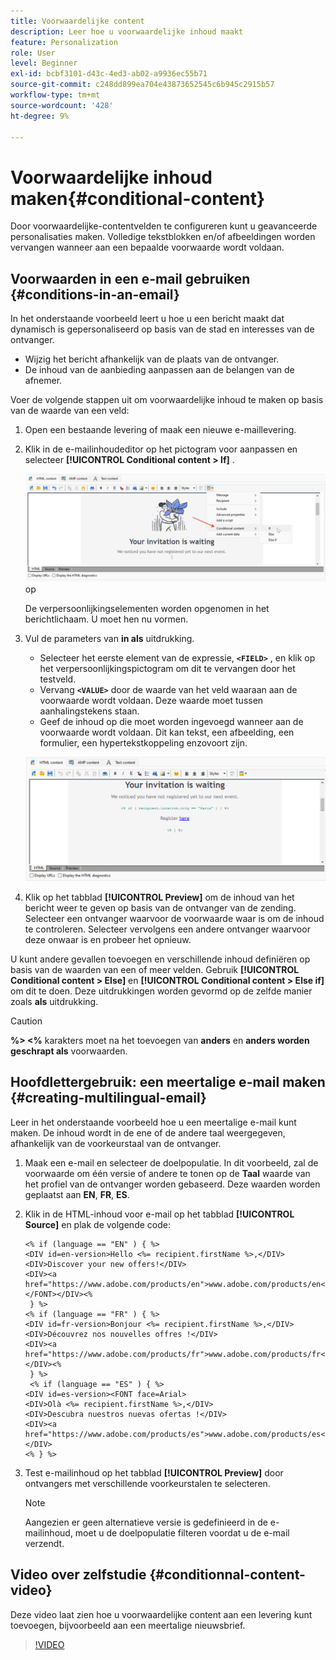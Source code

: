 ```yaml
---
title: Voorwaardelijke content
description: Leer hoe u voorwaardelijke inhoud maakt
feature: Personalization
role: User
level: Beginner
exl-id: bcbf3101-d43c-4ed3-ab02-a9936ec55b71
source-git-commit: c248dd899ea704e43873652545c6b945c2915b57
workflow-type: tm+mt
source-wordcount: '428'
ht-degree: 9%

---
```


# Voorwaardelijke inhoud maken{#conditional-content}

Door voorwaardelijke-contentvelden te configureren kunt u geavanceerde personalisaties maken. Volledige tekstblokken en/of afbeeldingen worden vervangen wanneer aan een bepaalde voorwaarde wordt voldaan.


## Voorwaarden in een e-mail gebruiken {#conditions-in-an-email}

In het onderstaande voorbeeld leert u hoe u een bericht maakt dat dynamisch is gepersonaliseerd op basis van de stad en interesses van de ontvanger.

* Wijzig het bericht afhankelijk van de plaats van de ontvanger.
* De inhoud van de aanbieding aanpassen aan de belangen van de afnemer.

Voer de volgende stappen uit om voorwaardelijke inhoud te maken op basis van de waarde van een veld:

1. Open een bestaande levering of maak een nieuwe e-maillevering.
1. Klik in de e-mailinhoudeditor op het pictogram voor aanpassen en selecteer **[!UICONTROL Conditional content > If]** .

   ![&#x200B; neem een voorwaarde &#x200B;](assets/condition-insert.png) op

   De verpersoonlijkingselementen worden opgenomen in het berichtlichaam. U moet hen nu vormen.

1. Vul de parameters van **in als** uitdrukking.

   * Selecteer het eerste element van de expressie, **`<FIELD>`** , en klik op het verpersoonlijkingspictogram om dit te vervangen door het testveld.
   * Vervang **`<VALUE>`** door de waarde van het veld waaraan aan de voorwaarde wordt voldaan. Deze waarde moet tussen aanhalingstekens staan.
   * Geef de inhoud op die moet worden ingevoegd wanneer aan de voorwaarde wordt voldaan. Dit kan tekst, een afbeelding, een formulier, een hypertekstkoppeling enzovoort zijn.

   ![&#x200B; Voorwaarde in een e-mail &#x200B;](assets/condition-in-email.png)

1. Klik op het tabblad **[!UICONTROL Preview]** om de inhoud van het bericht weer te geven op basis van de ontvanger van de zending. Selecteer een ontvanger waarvoor de voorwaarde waar is om de inhoud te controleren. Selecteer vervolgens een andere ontvanger waarvoor deze onwaar is en probeer het opnieuw.

U kunt andere gevallen toevoegen en verschillende inhoud definiëren op basis van de waarden van een of meer velden. Gebruik **[!UICONTROL Conditional content > Else]** en **[!UICONTROL Conditional content > Else if]** om dit te doen. Deze uitdrukkingen worden gevormd op de zelfde manier zoals **als** uitdrukking.

>[!CAUTION]
>
>**%> &lt;%** karakters moet na het toevoegen van **anders** en **anders worden geschrapt als** voorwaarden.


## Hoofdlettergebruik: een meertalige e-mail maken {#creating-multilingual-email}

Leer in het onderstaande voorbeeld hoe u een meertalige e-mail kunt maken. De inhoud wordt in de ene of de andere taal weergegeven, afhankelijk van de voorkeurstaal van de ontvanger.

1. Maak een e-mail en selecteer de doelpopulatie. In dit voorbeeld, zal de voorwaarde om één versie of andere te tonen op de **Taal** waarde van het profiel van de ontvanger worden gebaseerd. Deze waarden worden geplaatst aan **EN**, **FR**, **ES**.
1. Klik in de HTML-inhoud voor e-mail op het tabblad **[!UICONTROL Source]** en plak de volgende code:

   ```
   <% if (language == "EN" ) { %>
   <DIV id=en-version>Hello <%= recipient.firstName %>,</DIV>
   <DIV>Discover your new offers!</DIV>
   <DIV><a href="https://www.adobe.com/products/en">www.adobe.com/products/en</A></FONT></DIV><%
    } %>
   <% if (language == "FR" ) { %>
   <DIV id=fr-version>Bonjour <%= recipient.firstName %>,</DIV>
   <DIV>Découvrez nos nouvelles offres !</DIV>
   <DIV><a href="https://www.adobe.com/products/fr">www.adobe.com/products/fr</A></DIV><%
    } %>
    <% if (language == "ES" ) { %>
   <DIV id=es-version><FONT face=Arial>
   <DIV>Olà <%= recipient.firstName %>,</DIV>
   <DIV>Descubra nuestros nuevas ofertas !</DIV>
   <DIV><a href="https://www.adobe.com/products/es">www.adobe.com/products/es</A></DIV>
   <% } %>
   ```

1. Test e-mailinhoud op het tabblad **[!UICONTROL Preview]** door ontvangers met verschillende voorkeurstalen te selecteren.

   >[!NOTE]
   >
   >Aangezien er geen alternatieve versie is gedefinieerd in de e-mailinhoud, moet u de doelpopulatie filteren voordat u de e-mail verzendt.

## Video over zelfstudie {#conditionnal-content-video}

Deze video laat zien hoe u voorwaardelijke content aan een levering kunt toevoegen, bijvoorbeeld aan een meertalige nieuwsbrief.

>[!VIDEO](https://video.tv.adobe.com/v/3426537?quality=12&captions=dut)
